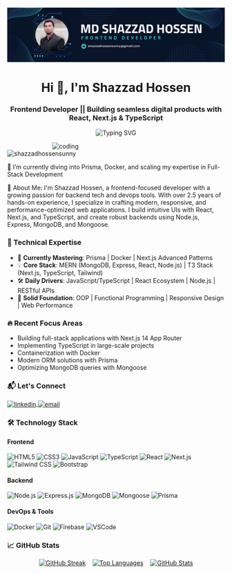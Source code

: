[![Header](https://github.com/Shazzadhossensunny/Shazzadhossensunny/blob/main/github-banner.png)](https://shazzadhossensunny.github.io)

<h1 align="center">Hi 👋, I'm Shazzad Hossen</h1>
<h3 align="center">Frontend Developer || Building seamless digital products with React, Next.js & TypeScript</h3>

<p align="center">
  <img src="https://readme-typing-svg.herokuapp.com?font=Fira+Code&size=22&pause=1000&center=true&vCenter=true&width=435&lines=Passionate+Full-Stack+Developer;React+%7C+Next.js+%7C+MongoDB+%7C+Prisma+%7C+Docker;Transforming+ideas+into+interactive+experiences" alt="Typing SVG" />
</p>


<img align="right" alt="coding" width="400" src="https://user-images.githubusercontent.com/55389276/140866485-8fb1c876-9a8f-4d6a-98dc-08c4981eaf70.gif">

<p align="left">
  <img src="https://komarev.com/ghpvc/?username=shazzadhossensunny&label=Profile%20views&color=0e75b6&style=flat" alt="shazzadhossensunny" />
</p>

🌱 I’m currently diving into Prisma, Docker, and scaling my expertise in Full-Stack Development

💬 About Me:
I'm Shazzad Hossen, a frontend-focused developer with a growing passion for backend tech and devops tools. With over 2.5 years of hands-on experience, I specialize in crafting modern, responsive, and performance-optimized web applications. I build intuitive UIs with React, Next.js, and TypeScript, and create robust backends using Node.js, Express, MongoDB, and Mongoose. 

### 🚀 Technical Expertise

- 🌱 **Currently Mastering**: Prisma | Docker | Next.js Advanced Patterns
- 💡 **Core Stack**: MERN (MongoDB, Express, React, Node.js) | T3 Stack (Next.js, TypeScript, Tailwind)
- 🛠 **Daily Drivers**: JavaScript/TypeScript | React Ecosystem | Node.js | RESTful APIs
- 🧠 **Solid Foundation**: OOP | Functional Programming | Responsive Design | Web Performance

### 🔥 Recent Focus Areas
- Building full-stack applications with Next.js 14 App Router
- Implementing TypeScript in large-scale projects
- Containerization with Docker
- Modern ORM solutions with Prisma
- Optimizing MongoDB queries with Mongoose

### 📬 Let's Connect
<p align="left">
  <a href="https://linkedin.com/in/shazzadhossensunny" target="blank">
    <img align="center" src="https://img.shields.io/badge/LinkedIn-0077B5?style=for-the-badge&logo=linkedin&logoColor=white" alt="linkedin"/>
  </a>
  <a href="mailto:shazzadhossensunny@gmail.com" target="blank">
    <img align="center" src="https://img.shields.io/badge/Gmail-D14836?style=for-the-badge&logo=gmail&logoColor=white" alt="email"/>
  </a>
</p>

### 🛠 Technology Stack

#### Frontend
![HTML5](https://img.shields.io/badge/HTML5-E34F26?style=for-the-badge&logo=html5&logoColor=white)
![CSS3](https://img.shields.io/badge/CSS3-1572B6?style=for-the-badge&logo=css3&logoColor=white)
![JavaScript](https://img.shields.io/badge/JavaScript-F7DF1E?style=for-the-badge&logo=javascript&logoColor=black)
![TypeScript](https://img.shields.io/badge/TypeScript-007ACC?style=for-the-badge&logo=typescript&logoColor=white)
![React](https://img.shields.io/badge/React-20232A?style=for-the-badge&logo=react&logoColor=61DAFB)
![Next.js](https://img.shields.io/badge/Next.js-000000?style=for-the-badge&logo=nextdotjs&logoColor=white)
![Tailwind CSS](https://img.shields.io/badge/Tailwind_CSS-38B2AC?style=for-the-badge&logo=tailwind-css&logoColor=white)
![Bootstrap](https://img.shields.io/badge/Bootstrap-563D7C?style=for-the-badge&logo=bootstrap&logoColor=white)

#### Backend
![Node.js](https://img.shields.io/badge/Node.js-339933?style=for-the-badge&logo=nodedotjs&logoColor=white)
![Express.js](https://img.shields.io/badge/Express.js-000000?style=for-the-badge&logo=express&logoColor=white)
![MongoDB](https://img.shields.io/badge/MongoDB-4EA94B?style=for-the-badge&logo=mongodb&logoColor=white)
![Mongoose](https://img.shields.io/badge/Mongoose-880000?style=for-the-badge&logo=mongodb&logoColor=white)
![Prisma](https://img.shields.io/badge/Prisma-3982CE?style=for-the-badge&logo=Prisma&logoColor=white)

#### DevOps & Tools
![Docker](https://img.shields.io/badge/Docker-2496ED?style=for-the-badge&logo=docker&logoColor=white)
![Git](https://img.shields.io/badge/Git-F05032?style=for-the-badge&logo=git&logoColor=white)
![Firebase](https://img.shields.io/badge/Firebase-FFCA28?style=for-the-badge&logo=firebase&logoColor=black)
![VSCode](https://img.shields.io/badge/VSCode-007ACC?style=for-the-badge&logo=visual-studio-code&logoColor=white)

### 📈 GitHub Stats

<div align="center" style="display: flex; gap: 1rem; flex-wrap: wrap; justify-content: center;">
<a href="https://git.io/streak-stats"><img src="https://streak-stats.demolab.com?user=Shazzadhossensunny&theme=tokyonight&border_radius=10" alt="GitHub Streak" /></a>
  <a href="https://github.com/anuraghazra/github-readme-stats">
    <img src="https://github-readme-stats.vercel.app/api/top-langs/?username=Shazzadhossensunny&layout=compact&theme=tokyonighti&hide_border=true" alt="Top Languages" />
  </a>
  <a href="https://github.com/anuraghazra/github-readme-stats">
    <img src="https://github-readme-stats.vercel.app/api?username=Shazzadhossensunny&show_icons=true&theme=tokyonight&hide_border=true" alt="GitHub Stats" />
  </a>
</div>
